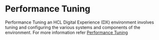 # Performance Tuning

Performance Tuning an HCL Digital Experience (DX) environment involves tuning and configuring the various systems and
components of the environment. For more information refer [Performance Tuning](../images/HCL%20DX%20Performance%20Tuning%20V9.5%201.0_Sep152022.pdf)

